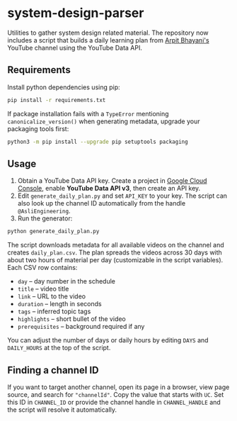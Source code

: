# system-design-parser

Utilities to gather system design related material. The repository now includes a script that builds a daily learning plan from [Arpit Bhayani's](https://www.youtube.com/@AsliEngineering/videos) YouTube channel using the YouTube Data API.

## Requirements

Install python dependencies using pip:

```bash
pip install -r requirements.txt
```

If package installation fails with a `TypeError` mentioning `canonicalize_version()` when generating metadata, upgrade your packaging tools first:

```bash
python3 -m pip install --upgrade pip setuptools packaging
```

## Usage

1. Obtain a YouTube Data API key. Create a project in [Google Cloud Console](https://console.cloud.google.com/), enable **YouTube Data API v3**, then create an API key.
2. Edit `generate_daily_plan.py` and set `API_KEY` to your key. The script can also look up the channel ID automatically from the handle `@AsliEngineering`.
3. Run the generator:

```bash
python generate_daily_plan.py
```

The script downloads metadata for all available videos on the channel and creates `daily_plan.csv`. The plan spreads the videos across 30 days with about two hours of material per day (customizable in the script variables). Each CSV row contains:

- `day` – day number in the schedule
- `title` – video title
- `link` – URL to the video
- `duration` – length in seconds
- `tags` – inferred topic tags
- `highlights` – short bullet of the video
- `prerequisites` – background required if any

You can adjust the number of days or daily hours by editing `DAYS` and `DAILY_HOURS` at the top of the script.

## Finding a channel ID

If you want to target another channel, open its page in a browser, view page source, and search for `"channelId"`. Copy the value that starts with `UC`. Set this ID in `CHANNEL_ID` or provide the channel handle in `CHANNEL_HANDLE` and the script will resolve it automatically.
